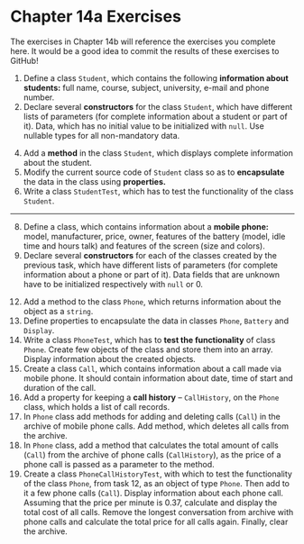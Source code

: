 # Chapter 14a Exercises

The exercises in Chapter 14b will reference the exercises you complete here. It would be a good idea to commit the results of these exercises to GitHub!

1. Define a class `Student`, which contains the following **information about students:** full name, course, subject, university, e-mail and phone number.
2. Declare several **constructors** for the class `Student`, which have different lists of parameters (for complete information about a student or part of it). Data, which has no initial value to be initialized with `null`. Use nullable types for all non-mandatory data.
<!--  -->
4. Add a **method** in the class `Student`, which displays complete information about the student.
5. Modify the current source code of `Student` class so as to **encapsulate** the data in the class using **properties.**
6. Write a class `StudentTest`, which has to test the functionality of the class `Student`.
<!--  -->

---

8. Define a class, which contains information about a **mobile phone:** model, manufacturer, price, owner, features of the battery (model, idle time and hours talk) and features of the screen (size and colors).
9. Declare several **constructors** for each of the classes created by the previous task, which have different lists of parameters (for complete information about a phone or part of it). Data fields that are unknown have to be initialized respectively with `null` or 0.
<!--  -->
12. Add a method to the class `Phone`, which returns information about the object as a `string`.
13. Define properties to encapsulate the data in classes `Phone`, `Battery` and `Display`.
14. Write a class `PhoneTest`, which has to **test the functionality** of class `Phone`. Create few objects of the class and store them into an array. Display information about the created objects.
15. Create a class `Call`, which contains information about a call made via mobile phone. It should contain information about date, time of start and duration of the call.
16. Add a property for keeping a **call history** – `CallHistory`, on the `Phone` class, which holds a list of call records.
17. In `Phone` class add methods for adding and deleting calls (`Call`) in the archive of mobile phone calls. Add method, which deletes all calls from the archive.
18. In `Phone` class, add a method that calculates the total amount of calls (`Call`) from the archive of phone calls (`CallHistory`), as the price of a phone call is passed as a parameter to the method.
19. Create a class `PhoneCallHistoryTest`, with which to test the functionality of the class `Phone`, from task 12, as an object of type `Phone`. Then add to it a few phone calls (`Call`). Display information about each phone call. Assuming that the price per minute is 0.37, calculate and display the total cost of all calls. Remove the longest conversation from archive with phone calls and calculate the total price for all calls again. Finally, clear the archive.
